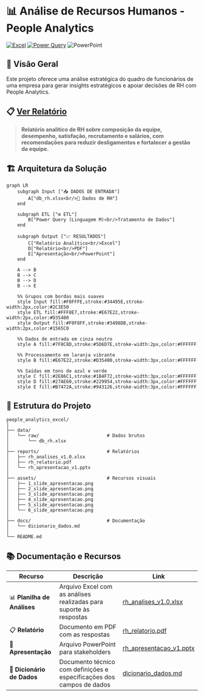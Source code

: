 # 📊 Análise de Recursos Humanos - People Analytics

[![Excel](https://img.shields.io/badge/Microsoft_Excel-217346?style=for-the-badge&logo=microsoft-excel&logoColor=white)](https://www.microsoft.com/excel) [![Power Query](https://img.shields.io/badge/Power_Query-F2C811?style=for-the-badge&logo=power-bi&logoColor=black)](https://powerquery.microsoft.com/) ![PowerPoint](https://img.shields.io/badge/Microsoft%20PowerPoint-B7472A?style=for-the-badge&logo=microsoft-powerpoint&logoColor=white)

## 🎯 Visão Geral

Este projeto oferece uma análise estratégica do quadro de funcionários de uma empresa para gerar insights estratégicos e apoiar decisões de RH com People Analytics.

## 📋 **[Ver Relatório](reports/rh_relatorio.pdf)**

> **Relatório analítico de RH sobre composição da equipe, desempenho, satisfação, recrutamento e salários, com recomendações para reduzir desligamentos e fortalecer a gestão da equipe.**

## 🏗️ Arquitetura da Solução  

```mermaid
graph LR
    subgraph Input ["📥 DADOS DE ENTRADA"]
        A["db_rh.xlsx<br/>💼 Dados de RH"]
    end

    subgraph ETL ["⚙️ ETL"]
        B["Power Query (Linguagem M)<br/>Tratamento de Dados"]
    end

    subgraph Output ["📈 RESULTADOS"]
        C["Relatório Analítico<br/>Excel"]
        D["Relatório<br/>PDF"]
        E["Apresentação<br/>PowerPoint"]
    end

    A --> B
    B --> C
    B --> D
    B --> E

    %% Grupos com bordas mais suaves
    style Input fill:#F8FFFE,stroke:#34495E,stroke-width:2px,color:#2C3E50
    style ETL fill:#FFF8E7,stroke:#E67E22,stroke-width:2px,color:#D35400
    style Output fill:#F0F8FF,stroke:#3498DB,stroke-width:2px,color:#1565C0
    
    %% Dados de entrada em cinza neutro
    style A fill:#7F8C8D,stroke:#5D6D7E,stroke-width:2px,color:#FFFFFF
    
    %% Processamento em laranja vibrante
    style B fill:#E67E22,stroke:#D35400,stroke-width:3px,color:#FFFFFF
    
    %% Saídas em tons de azul e verde
    style C fill:#2E86C1,stroke:#1B4F72,stroke-width:3px,color:#FFFFFF
    style D fill:#27AE60,stroke:#229954,stroke-width:3px,color:#FFFFFF
    style E fill:#B7472A,stroke:#943126,stroke-width:3px,color:#FFFFFF
```

## 📁 Estrutura do Projeto

```text
people_analytics_excel/
│
├── data/
│   └── raw/                         # Dados brutos
│       └── db_rh.xlsx
│
├── reports/                         # Relatórios
│   ├── rh_analises_v1.0.xlsx
│   ├── rh_relatorio.pdf
│   └── rh_apresentacao_v1.pptx
│
├── assets/                          # Recursos visuais
│   ├── 1_slide_apresentacao.png
│   ├── 2_slide_apresentacao.png
│   ├── 3_slide_apresentacao.png
│   ├── 4_slide_apresentacao.png
│   ├── 5_slide_apresentacao.png
│   └── 6_slide_apresentacao.png
│
├── docs/                            # Documentação
│   └── dicionario_dados.md
│
└── README.md
```

## 📚 Documentação e Recursos

| Recurso | Descrição | Link |
|---------|-----------|------|
| 📊 **Planilha de Análises** | Arquivo Excel com  as análises realizadas para suporte às respostas | [rh_analises_v1.0.xlsx](reports/rh_analises_v1.0.xlsx) |
| 📋 **Relatório** | Documento em PDF com as respostas | [rh_relatorio.pdf](reports/rh_relatorio.pdf) |
| 🎨 **Apresentação** | Arquivo PowerPoint para stakeholders | [rh_apresentacao_v1.pptx](reports/rh_apresentacao_v1.pptx) |
| 📖 **Dicionário de Dados** | Documento técnico com definições e especificações dos campos de dados | [dicionario_dados.md](docs/dicionario_dados.md) |
